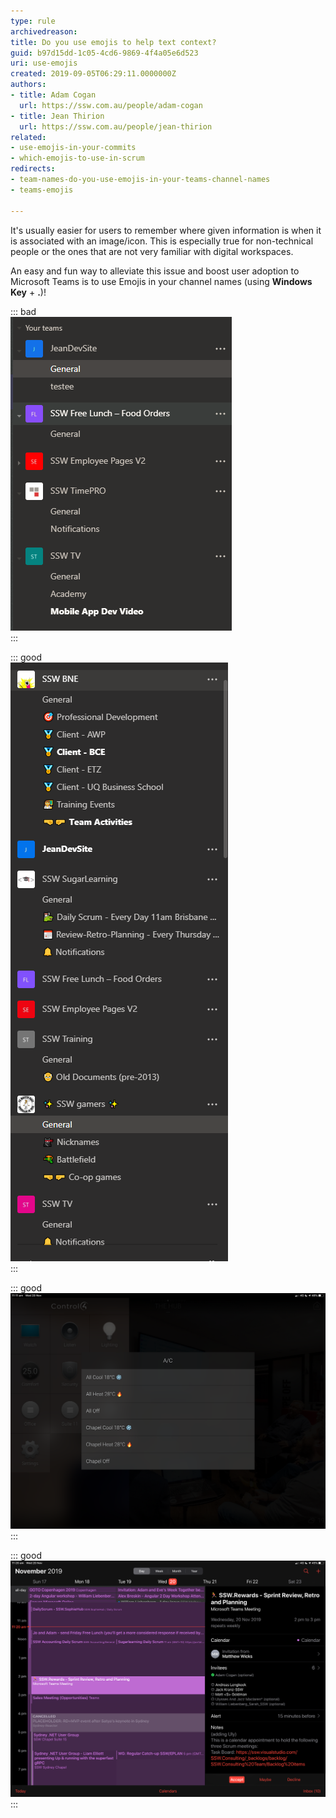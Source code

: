 ```yaml
---
type: rule
archivedreason: 
title: Do you use emojis to help text context?
guid: b97d15dd-1c05-4cd6-9869-4f4a05e6d523
uri: use-emojis
created: 2019-09-05T06:29:11.0000000Z
authors:
- title: Adam Cogan
  url: https://ssw.com.au/people/adam-cogan
- title: Jean Thirion
  url: https://ssw.com.au/people/jean-thirion
related:
- use-emojis-in-your-commits
- which-emojis-to-use-in-scrum
redirects:
- team-names-do-you-use-emojis-in-your-teams-channel-names
- teams-emojis

---
```


It's usually easier for users to remember where given information is when it is associated with an image/icon. This is especially true for non-technical people or the ones that are not very familiar with digital workspaces.

<!--endintro-->

An easy and fun way to alleviate this issue and boost user adoption to Microsoft Teams is to use Emojis in your channel names (using **Windows Key** + **.**)!

::: bad  
![Figure: Bad example - Teams Channel names without emojis](Teams_Emojis_Bad.png)  
:::

::: good  
![Figure: Good example - Teams Channel names have emojis](Teams_Emojis_Good.png)  
:::

::: good  
![Figure: Good example - Control4 automation Mobile UI is more friendly with emojis](control4-emojis.png)
:::

::: good  
![Figure: Good example - Some appointments can benefit from an emoji too, like a Sprint meeting in Scrum](calendar-emoji.png)  
:::
